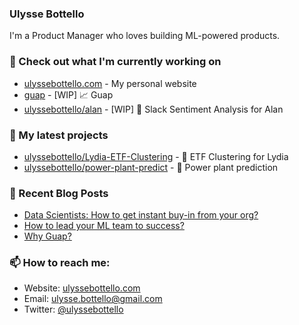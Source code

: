 ### Ulysse Bottello

I'm a Product Manager who loves building ML-powered products.

### 👷 Check out what I'm currently working on

- [ulyssebottello.com](https://ulyssebottello.com/) - My personal website
- [guap](https://github.com/guap-ml/guap) - [WIP] 📈 Guap
- [ulyssebottello/alan](https://github.com/ulyssebottello/Alan) - [WIP] 💖 Slack Sentiment Analysis for Alan


### 🌱 My latest projects

- [ulyssebottello/Lydia-ETF-Clustering](https://github.com/ulyssebottello/Lydia-ETF-Clustering) - 💸 ETF Clustering for Lydia
- [ulyssebottello/power-plant-predict](https://github.com/ulyssebottello/power-plant-predict) - 🌱 Power plant prediction



### 📰 Recent Blog Posts

- [Data Scientists: How to get instant buy-in from your org?](https://ulyssebottello.com/get-buy-in-from-org/)
- [How to lead your ML team to success?](https://ulyssebottello.com/how-to-lead-your-ml-team-to-success/)
- [Why Guap?](https://ulyssebottello.com/why-guap/)

### 📫 How to reach me:

- Website: [ulyssebottello.com](https://ulyssebottello.com/)
- Email: [ulysse.bottello@gmail.com](mailto:ulysse.bottello@gmail.com)
- Twitter: [@ulyssebottello](https://twitter.com/ulyssebottello)
